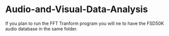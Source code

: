 # Audio-and-Visual-Data-Analysis
If you plan to run the FFT Tranform program you will ne to have the FSD50K audio database in the same folder.
